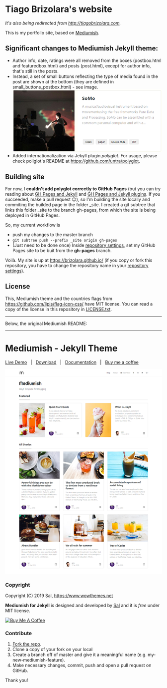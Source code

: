 # Tiago Brizolara's website

_It's also being redirected from http://tiagobrizolara.com._

This is my portfolio site, based on [Mediumish](#mediumish---jekyll-theme).

## Significant changes to Mediumish Jekyll theme:
- Author info, date, ratings were all removed from the boxes (postbox.html and featuredbox.html) and posts (post.html), except for author info, that's still in  the posts.
- Instead, a set of small buttons reflecting the type of media found in the post are shown at the bottom (they are defined in small_buttons_postbox.html) - see image.
![](https://github.com/brizolara/brizolara.github.io/blob/master/assets/images/box-example.png?raw=true)
- Added internationalization via Jekyll plugin *polyglot*. For usage, please check poliglot's README at https://github.com/untra/polyglot.

## Building site

For now, I **couldn't add polyglot correctly to GitHub Pages** (but you can try reading about [GH Pages and Jekyll](https://docs.github.com/pt/free-pro-team@latest/github/working-with-github-pages/about-github-pages-and-jekyll) and [GH Pages and Jekyll plugins](https://docs.github.com/en/enterprise/2.13/user/articles/adding-jekyll-plugins-to-a-github-pages-site). If you succeeded, make a pull request :wink:), so I'm building the site locally and commiting the builded page in the folder \_site. I created a git subtree that links this folder \_site to the branch gh-pages, from which the site is being deployed in GitHub Pages.

So, my current workflow is
- push my changes to the master branch
- `git subtree push --prefix _site origin gh-pages`
- (Just need to be done once) Inside [repository settings](https://github.com/brizolara/brizolara.github.io/settings), set my GitHub Pages site to be buit from the **gh-pages** branch.

Voilà. My site is up at https://brizolara.github.io/ (if you copy or fork this repository, you have to change the repository name in your [repository settings](https://github.com/brizolara/brizolara.github.io/settings)).

## License

This, Mediumish theme and the countries flags from https://github.com/lipis/flag-icon-css/ have MIT license. You can read a copy of the license in this repository in [LICENSE.txt](https://github.com/brizolara/brizolara.github.io/blob/master/LICENSE.txt). 

---

Below, the original Mediumish README:

---

# Mediumish - Jekyll Theme

[Live Demo](https://wowthemesnet.github.io/mediumish-theme-jekyll/) &nbsp; | &nbsp; [Download](https://github.com/wowthemesnet/mediumish-theme-jekyll/archive/master.zip) &nbsp; | &nbsp; [Documentation](https://bootstrapstarter.com/bootstrap-templates/template-mediumish-bootstrap-jekyll/) &nbsp; | &nbsp; [Buy me a coffee](https://www.wowthemes.net/donate/)

![mediumish](assets/images/mediumish-jekyll-template.png)


### Copyright

Copyright (C) 2019 Sal, https://www.wowthemes.net

**Mediumish for Jekyll** is designed and developed by [Sal](https://www.wowthemes.net) and it is *free* under MIT license. 

<a href="https://www.wowthemes.net/donate/" target="_blank"><img src="https://www.buymeacoffee.com/assets/img/custom_images/orange_img.png" alt="Buy Me A Coffee" style="height: auto !important;width: auto !important;" ></a>

### Contribute

1. [Fork the repo](https://github.com/wowthemesnet/mediumish-theme-jekyll).
2. Clone a copy of your fork on your local
3. Create a branch off of master and give it a meaningful name (e.g. my-new-mediumish-feature).
4. Make necessary changes, commit, push and open a pull request on GitHub.

Thank you!
